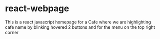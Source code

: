 # react-webpage
This is a react javascript homepage for a Cafe where we are
highlighting cafe name by blinking 
hovered 2 buttons and for the menu on the top right corner

